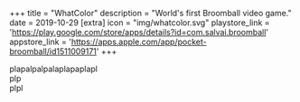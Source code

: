+++
title = "WhatColor"
description = "World's first Broomball video game."
date = 2019-10-29
[extra]
icon = "img/whatcolor.svg"
playstore_link = 'https://play.google.com/store/apps/details?id=com.salvai.broomball'
appstore_link = 'https://apps.apple.com/app/pocket-broomball/id1511009171'
+++

plapalpalpalaplapaplapl  
plp  
plpl